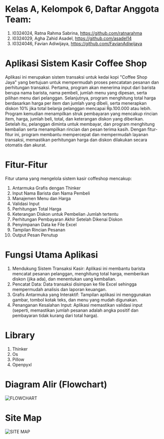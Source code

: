 # Kelas A, Kelompok 6, Daftar Anggota Team:
1. I0324024, Ratna Rahma Sabrina, https://github.com/ratnarahma
2. I0324029, Agha Zahid Asadel, https://github.com/asadel14
3. I0324046, Favian Adiwijaya, https://github.com/FavianAdiwijaya

# Aplikasi Sistem Kasir Coffee Shop
Aplikasi ini merupakan sistem transaksi untuk kedai kopi "Coffee Shop Jaya" yang bertujuan untuk mempermudah proses pencatatan pesanan dan perhitungan transaksi. Pertama, program akan menerima input dari barista berupa nama barista, nama pembeli, jumlah menu yang dipesan, serta pilihan menu dari pelanggan. Selanjutnya, program menghitung total harga berdasarkan harga per item dan jumlah yang dibeli, serta menerapkan diskon 10% jika total belanja pelanggan mencapai Rp.100.000 atau lebih. Program kemudian menampilkan struk pembayaran yang mencakup rincian item, harga, jumlah beli, total, dan keterangan diskon yang diberikan. Setelah itu, pelanggan diminta untuk membayar, dan program menghitung kembalian serta menampilkan rincian dan pesan terima kasih. Dengan fitur-fitur ini, program membantu mempercepat dan mempermudah layanan transaksi, memastikan perhitungan harga dan diskon dilakukan secara otomatis dan akurat.

# Fitur-Fitur
Fitur utama yang mengelola sistem kasir coffeshop mencakup:
1. Antarmuka Grafis dengan Thinker
2. Input Nama Barista dan Nama Pembeli
3. Manajemen Menu dan Harga
4. Validasi Input
5. Perhitungan Total Harga
6. Keterangan Diskon untuk Pembelian Jumlah tertentu
7. Perhitungan Pembayaran Akhir Setelah Dikenai Diskon
8. Penyimpanan Data ke File Excel
9. Tampilan Rincian Pesanan
10. Output Pesan Penutup

# Fungsi Utama Aplikasi
1. Mendukung Sistem Transaksi Kasir: Aplikasi ini membantu barista mencatat pesanan pelanggan, menghitung total harga, memberikan diskon (jika ada), dan menentukan uang kembalian.
2. Pencatat Data: Data transaksi disimpan ke file Excel sehingga mempermudah analisis dan laporan keuangan.
3. Grafis Antarmuka yang Interaktif: Tampilan aplikasi ini menggunakan gambar, tombol kotak teks, dan menu yang mudah digunakan.
4. Penanganan Kesalahan Input: Aplikasi memastikan validasi input (seperti, memastikan jumlah pesanan adalah angka positif dan pembayaran tidak kurang dari total harga).

# Library
1. Thinker
2. Os
3. Pillow
4. Openpyxl
   
# Diagram Alir (Flowchart)
![FLOWCHART](https://github.com/user-attachments/assets/2e04e0e4-8e71-45d2-9b82-387ef75c5316)

# Site Map
![SITE MAP](https://github.com/user-attachments/assets/d9db3f97-9d94-4e70-827b-235605b40d6a)
